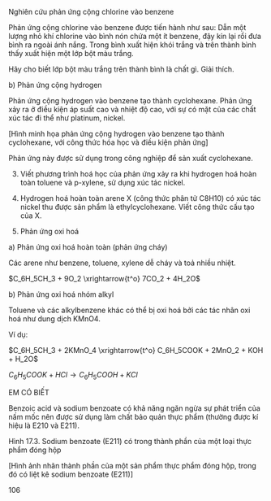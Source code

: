 Nghiên cứu phản ứng cộng chlorine vào benzene

Phản ứng cộng chlorine vào benzene được tiến hành như sau:
Dẫn một lượng nhỏ khí chlorine vào bình nón chứa một ít benzene, đậy kín lại rồi đưa bình ra ngoài ánh nắng. Trong bình xuất hiện khói trắng và trên thành bình thấy xuất hiện một lớp bột màu trắng.

Hãy cho biết lớp bột màu trắng trên thành bình là chất gì. Giải thích.

b) Phản ứng cộng hydrogen

Phản ứng cộng hydrogen vào benzene tạo thành cyclohexane. Phản ứng xảy ra ở điều kiện áp suất cao và nhiệt độ cao, với sự có mặt của các chất xúc tác đi thể như platinum, nickel.

[Hình minh họa phản ứng cộng hydrogen vào benzene tạo thành cyclohexane, với công thức hóa học và điều kiện phản ứng]

Phản ứng này được sử dụng trong công nghiệp để sản xuất cyclohexane.

3. Viết phương trình hoá học của phản ứng xảy ra khi hydrogen hoá hoàn toàn toluene và p-xylene, sử dụng xúc tác nickel.

4. Hydrogen hoá hoàn toàn arene X (công thức phân tử C8H10) có xúc tác nickel thu được sản phẩm là ethylcyclohexane.
Viết công thức cấu tạo của X.

3. Phản ứng oxi hoá

a) Phản ứng oxi hoá hoàn toàn (phản ứng cháy)

Các arene như benzene, toluene, xylene dễ cháy và toả nhiều nhiệt.

$C_6H_5CH_3 + 9O_2 \xrightarrow{t^o} 7CO_2 + 4H_2O$

b) Phản ứng oxi hoá nhóm alkyl

Toluene và các alkylbenzene khác có thể bị oxi hoá bởi các tác nhân oxi hoá như dung dịch KMnO4.

Ví dụ:

$C_6H_5CH_3 + 2KMnO_4 \xrightarrow{t^o} C_6H_5COOK + 2MnO_2 + KOH + H_2O$

$C_6H_5COOK + HCl \longrightarrow C_6H_5COOH + KCl$

EM CÓ BIẾT

Benzoic acid và sodium benzoate có khả năng ngăn ngừa sự phát triển của nấm mốc nên được sử dụng làm chất bảo quản thực phẩm (thường được kí hiệu là E210 và E211).

Hình 17.3. Sodium benzoate (E211) có trong thành phần của một loại thực phẩm đóng hộp

[Hình ảnh nhãn thành phần của một sản phẩm thực phẩm đóng hộp, trong đó có liệt kê sodium benzoate (E211)]

106